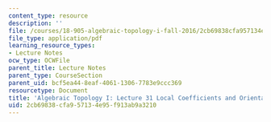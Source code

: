 ```yaml
---
content_type: resource
description: ''
file: /courses/18-905-algebraic-topology-i-fall-2016/2cb69838cfa957134e95f913ab9a3210_MIT18_905F16_lec31.pdf
file_type: application/pdf
learning_resource_types:
- Lecture Notes
ocw_type: OCWFile
parent_title: Lecture Notes
parent_type: CourseSection
parent_uid: bcf5ea44-8eaf-4061-1306-7783e9ccc369
resourcetype: Document
title: 'Algebraic Topology I: Lecture 31 Local Coefficients and Orientations'
uid: 2cb69838-cfa9-5713-4e95-f913ab9a3210
---
```

